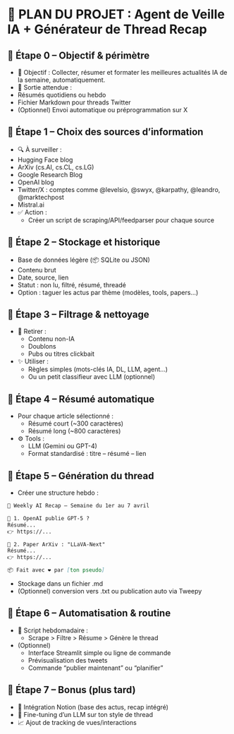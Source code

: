 # 🧠 PLAN DU PROJET : Agent de Veille IA + Générateur de Thread Recap

## 🔹 Étape 0 – Objectif & périmètre
- 🎯 Objectif : Collecter, résumer et formater les meilleures actualités IA de la semaine, automatiquement.
- 🧩 Sortie attendue :
- Résumés quotidiens ou hebdo
- Fichier Markdown pour threads Twitter
- (Optionnel) Envoi automatique ou préprogrammation sur X

## 🔹 Étape 1 – Choix des sources d’information
- 🔍 À surveiller :
- Hugging Face blog
- ArXiv (cs.AI, cs.CL, cs.LG)
- Google Research Blog
- OpenAI blog
- Twitter/X : comptes comme @levelsio, @swyx, @karpathy, @leandro, @marktechpost
- Mistral.ai
- ✅ Action :
  - Créer un script de scraping/API/feedparser pour chaque source

## 🔹 Étape 2 – Stockage et historique
- Base de données légère (📦 SQLite ou JSON)
- Contenu brut
- Date, source, lien
- Statut : non lu, filtré, résumé, threadé
- Option : taguer les actus par thème (modèles, tools, papers…)

## 🔹 Étape 3 – Filtrage & nettoyage
- 🧹 Retirer :
  - Contenu non-IA
  - Doublons
  - Pubs ou titres clickbait
- ✨ Utiliser :
  - Règles simples (mots-clés IA, DL, LLM, agent…)
  - Ou un petit classifieur avec LLM (optionnel)

## 🔹 Étape 4 – Résumé automatique
- Pour chaque article sélectionné :
  - Résumé court (~300 caractères)
  - Résumé long (~800 caractères)
- ⚙️ Tools :
  - LLM (Gemini ou GPT-4)
  - Format standardisé : titre – résumé – lien

## 🔹 Étape 5 – Génération du thread
- Créer une structure hebdo :
```markdown
🚀 Weekly AI Recap – Semaine du 1er au 7 avril

🧠 1. OpenAI publie GPT-5 ?
Résumé...
👉 https://...

🧪 2. Paper ArXiv : "LLaVA-Next"
Résumé...
👉 https://...

📦 Fait avec ❤️ par [ton pseudo]
```
- Stockage dans un fichier .md
- (Optionnel) conversion vers .txt ou publication auto via Tweepy

## 🔹 Étape 6 – Automatisation & routine
- 🤖 Script hebdomadaire :
  - Scrape > Filtre > Résume > Génère le thread
- (Optionnel)
  - Interface Streamlit simple ou ligne de commande
  - Prévisualisation des tweets
  - Commande “publier maintenant” ou “planifier”

## 🔹 Étape 7 – Bonus (plus tard)
- 🧩 Intégration Notion (base des actus, recap intégré)
- 🧠 Fine-tuning d’un LLM sur ton style de thread
- 📈 Ajout de tracking de vues/interactions
